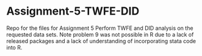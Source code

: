 # Assignment-5-TWFE-DID
Repo for the files for Assignment 5
Perform TWFE and DID analysis on the requested data sets. Note problem 9 was not possible in R due to a lack of released packages
and a lack of understanding of incorporating stata code into R.
